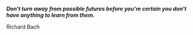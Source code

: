 _**Don't turn away from possible futures before you're certain you don't have anything to learn from them.**_

Richard Bach